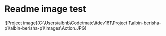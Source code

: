 # Readme image test

![Project image](C:\Users\albnb\Code\matc\itdev161\Project 1\albin-berisha-p1\albin-berisha-p1\images\Action.JPG)
